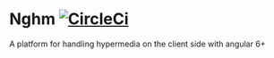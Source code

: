 # Nghm [![CircleCi](https://circleci.com/gh/nghm/platform/tree/master.svg?style=shield)](https://circleci.com/gh/nghm/platform/tree/master)

A platform for handling hypermedia on the client side with angular 6+
